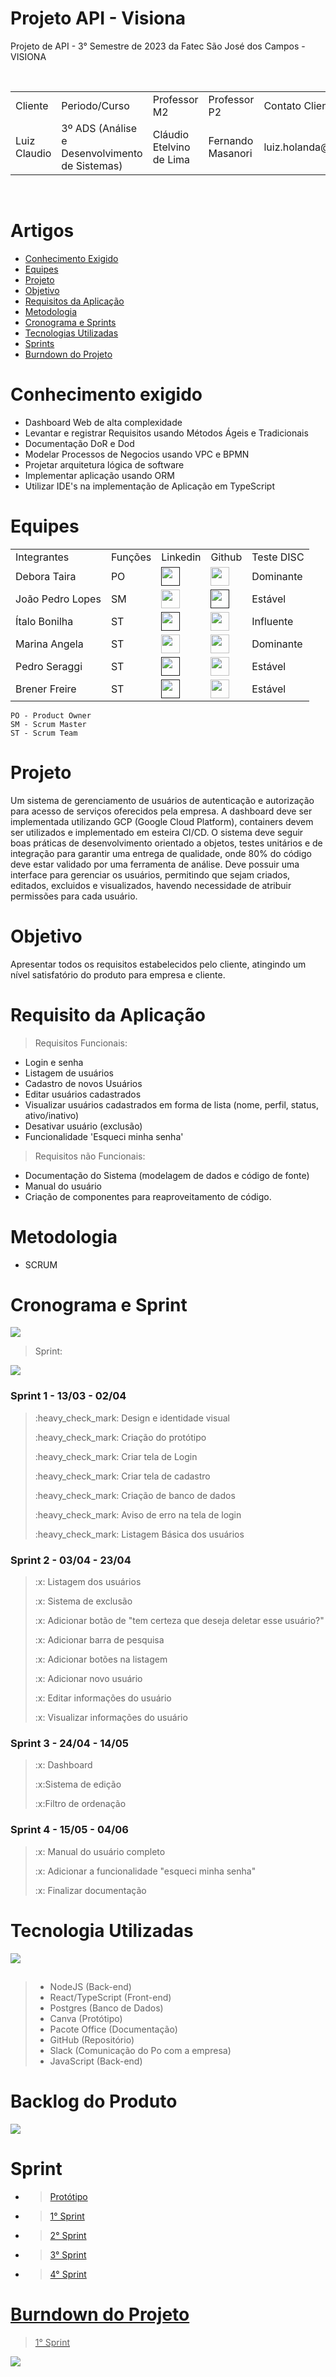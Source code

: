 # Projeto API - Visiona
Projeto de API - 3° Semestre de 2023 da Fatec São José dos Campos - VISIONA


<br>
<table>
  <tr>
    <td>Cliente</td>
    <td>Periodo/Curso</td>
    <td>Professor M2</td>
    <td>Professor P2</td>
    <td> Contato Cliente </td>
  </tr>
  <tr>
    <td> Luiz Claudio </td>
    <td> 3º ADS (Análise e Desenvolvimento de Sistemas) </td>
    <td> Cláudio Etelvino de Lima</td>
    <td> Fernando Masanori  </td>
    <td> luiz.holanda@visionaespacial.com.br </td>
  </tr>
</table>
</br>

# Artigos

- <a href ="#conhecimento-exigido"> Conhecimento Exigido </a>
- <a href ="#equipes"> Equipes </a>
- <a href ="#projeto"> Projeto </a>
- <a href ="#objetivo"> Objetivo </a>
- <a href ="#requisito-da-aplicação"> Requisitos da Aplicação </a>
- <a href ="#metodologia"> Metodologia </a>
- <a href ="#cronograma-e-sprint"> Cronograma e Sprints </a>
- <a href ="#tecnologia-utilizadas"> Tecnologias Utilizadas </a>
- <a href ="#sprint"> Sprints </a>
- <a href ="#burndown-do-projeto"> Burndown do Projeto </a>

# Conhecimento exigido 

> 
- Dashboard Web de alta complexidade
- Levantar e registrar Requisitos usando Métodos Ágeis e Tradicionais 
- Documentação DoR e Dod
- Modelar Processos de Negocios usando VPC e BPMN
- Projetar arquitetura lógica de software
- Implementar aplicação usando ORM
- Utilizar IDE's na implementação de Aplicação em TypeScript

# Equipes
<table>
  <tr>
    <td>Integrantes</td>
    <td>Funções</td>
    <td>Linkedin</td>
    <td>Github</td>
    <td>Teste DISC </td>
  </tr>
  <tr>
    <td>Debora Taira</td>
    <td>PO</td>
    <td><a href=""><img src="https://cdn-icons-png.flaticon.com/512/174/174857.png" width="30px"></a></td>
    <td><a href="https://github.com/deborataira"><img src="https://cdn-icons-png.flaticon.com/512/25/25231.png" width="30px"></a></td>
    <td>Dominante</td>
  </tr>
  
  <tr>
    <td>João Pedro Lopes</td>
    <td>SM</td>
    <td><a href="https://br.linkedin.com/in/marinaangela"><img src="https://cdn-icons-png.flaticon.com/512/174/174857.png" width="30px"></td>
    <td><a href=""><img src="https://cdn-icons-png.flaticon.com/512/25/25231.png" width="30px"></a></td>
    <td>Estável</td>
  </tr>
  
  <tr>
    <td> Ítalo Bonilha</td>
    <td>ST</td>
    <td><a href=""><img src="https://cdn-icons-png.flaticon.com/512/174/174857.png" width="30px"></a></td>
    <td><a href="https://github.com/italobonilha"><img src="https://cdn-icons-png.flaticon.com/512/25/25231.png" width="30px"></a></td>
    <td>Influente </td>
  </tr>
  
  <tr>
    <td>Marina Angela</td>
    <td>ST</td>
    <td><a href="https://www.linkedin.com/in/marinaangela/"><img src="https://cdn-icons-png.flaticon.com/512/174/174857.png" width="30px"></a></td>
    <td><a href="https://github.com/MarinaAraujoMaciel"><img src="https://cdn-icons-png.flaticon.com/512/25/25231.png" width="30px"></a></td>
    <td>Dominante</td>
  </tr>
  
  
  <tr>
    <td>Pedro Seraggi</td>
    <td>ST</td>
     <td><a href=""><img src="https://cdn-icons-png.flaticon.com/512/174/174857.png" width="30px"></a></td>
    <td><a href="https://github.com/PedroSeraggi"><img src="https://cdn-icons-png.flaticon.com/512/25/25231.png" width="30px"></a></td>
    <td>Estável</td>
  </tr>
  
   <tr>
    <td>Brener Freire</td>
    <td>ST</td>
    <td><a href=""><img src="https://cdn-icons-png.flaticon.com/512/174/174857.png" width="30px"></a></td>
    <td><a href="https://github.com/Brener#5291"><img src="https://cdn-icons-png.flaticon.com/512/25/25231.png" width="30px"></a></td>
    <td>Estável</td>
  </tr>
  
 
  
</table>

```
PO - Product Owner
SM - Scrum Master
ST - Scrum Team
```

# Projeto
Um sistema de gerenciamento de usuários de autenticação e autorização para acesso de serviços oferecidos pela empresa. A dashboard deve ser implementada utilizando GCP (Google Cloud Platform), containers devem ser utilizados e implementado em esteira CI/CD. O sistema deve seguir boas práticas de desenvolvimento orientado a objetos, testes unitários e de integração para garantir uma entrega de qualidade, onde 80% do código deve estar validado por uma ferramenta de análise. 
Deve possuir uma interface para gerenciar os usuários, permitindo que sejam criados, editados, excluidos e visualizados, havendo necessidade de atribuir permissões para cada usuário. 

 


 
# Objetivo

Apresentar todos os requisitos estabelecidos pelo cliente, atingindo um nível satisfatório do produto para empresa e cliente.
 


# Requisito da Aplicação

> Requisitos Funcionais:
- Login e senha
- Listagem de usuários
- Cadastro de novos Usuários
- Editar usuários cadastrados
- Visualizar usuários cadastrados em forma de lista (nome, perfil, status, ativo/inativo)
- Desativar usuário (exclusão)
- Funcionalidade 'Esqueci minha senha'


> Requisitos não Funcionais:
- Documentação do Sistema (modelagem de dados e código de fonte)
- Manual do usuário
- Criação de componentes para reaproveitamento de código.



# Metodologia

- SCRUM 

# Cronograma e Sprint

<img src = "https://github.com/TechForce-ADS/imagens/blob/main/BACKLOG%20DO%20PRODUTO%20(2).png" />

> Sprint:

 <img src = "https://github.com/TechForce-ADS/imagens/blob/main/cronograma-sprint-novo.png" >
 
 ### Sprint 1</a> - 13/03 - 02/04</p>
 > <p>:heavy_check_mark: Design e identidade visual </p>
 > <p>:heavy_check_mark: Criação do protótipo </p>
 > <p>:heavy_check_mark: Criar tela de Login</p>
 > <p>:heavy_check_mark: Criar tela de cadastro</p>
 > <p>:heavy_check_mark: Criação de banco de dados</p>
 > <p>:heavy_check_mark: Aviso de erro na tela de login</p>
 > <p>:heavy_check_mark: Listagem Básica dos usuários</p>
 
 
 ### Sprint 2</a> - 03/04 - 23/04</p>
 > <p>:x: Listagem dos usuários </p>
 > <p>:x: Sistema de exclusão	</p>
 > <p>:x: Adicionar botão de "tem certeza que deseja deletar esse usuário?"</p>
 > <p>:x: Adicionar barra de pesquisa	</p>
 > <p>:x: Adicionar botões na listagem </p>
 > <p>:x: Adicionar novo usuário </p>
 > <p>:x: Editar informações do usuário </p>
 > <p>:x: Visualizar informações do usuário </p>
 
 ### Sprint 3</a> - 24/04 - 14/05</p>
 > <p>:x: Dashboard</p>
 > <p>:x:Sistema de edição</p>
 > <p>:x:Filtro de ordenação</p>
 

  ### Sprint 4</a> - 15/05 - 04/06</p>
 > <p>:x: Manual do usuário completo</p>
 > <p>:x: Adicionar a funcionalidade "esqueci minha senha"</p>
 > <p>:x: Finalizar documentação </p>

 
 
 
# Tecnologia Utilizadas


<img src ="https://github.com/TechForce-ADS/imagens/blob/main/tu.jpg"/>
 

## 


> - NodeJS (Back-end)
> - React/TypeScript (Front-end)
> - Postgres (Banco de Dados)
> - Canva (Protótipo)
> - Pacote Office (Documentação)
> - GitHub (Repositório)
> - Slack (Comunicação do Po com a empresa)
> - JavaScript (Back-end)

# Backlog do Produto 
<img src = "https://github.com/TechForce-ADS/imagens/blob/main/cronograma-s-visiona.jpg" />



# Sprint

- >  <a href="https://github.com/TechForce-ADS/Visiona/tree/main/Prototipo"> Protótipo
 
- >  <a href="https://github.com/TechForce-ADS/Visiona/tree/main/Sprints#1-sprint"> 1° Sprint
- >  <a href="https://github.com/TechForce-ADS/Visiona/tree/main/Sprints#2-sprint"> 2° Sprint
- >  <a href="https://github.com/TechForce-ADS/Visiona/tree/main/Sprints#3-sprint"> 3° Sprint
- >  <a href="https://github.com/TechForce-ADS/Visiona/tree/main/Sprints#4-sprint"> 4° Sprint
  
# Burndown do Projeto

> 1° Sprint

<img src = "https://github.com/TechForce-ADS/imagens/blob/main/Burndown-visiona1.png"/>
 

